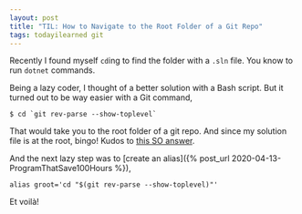 ```yaml
---
layout: post
title: "TIL: How to Navigate to the Root Folder of a Git Repo"
tags: todayilearned git
---
```


Recently I found myself `cd`ing to find the folder with a `.sln` file. You know to run `dotnet` commands.

Being a lazy coder, I thought of a better solution with a Bash script. But it turned out to be way easier with a Git command,

```shell
$ cd `git rev-parse --show-toplevel`
```

That would take you to the root folder of a git repo. And since my solution file is at the root, bingo! Kudos to [this SO answer](https://stackoverflow.com/a/56048850).

And the next lazy step was to [create an alias]({% post_url 2020-04-13-ProgramThatSave100Hours %}),

```shell
alias groot='cd "$(git rev-parse --show-toplevel)"'
```

Et voilà!
